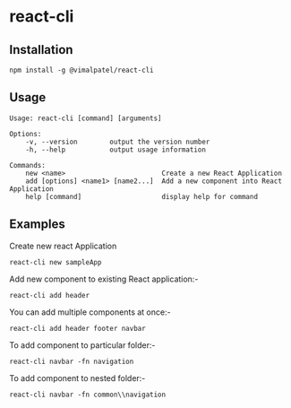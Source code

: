 react-cli
=========

## Installation

    npm install -g @vimalpatel/react-cli

## Usage

    Usage: react-cli [command] [arguments]

    Options:
        -v, --version        output the version number
        -h, --help           output usage information

    Commands:
        new <name>                        Create a new React Application
        add [options] <name1> [name2...]  Add a new component into React Application
        help [command]                    display help for command

## Examples

Create new react Application

    react-cli new sampleApp


Add new component to existing React application:-

    react-cli add header

You can add multiple components at once:-

    react-cli add header footer navbar

To add component to particular folder:-

    react-cli navbar -fn navigation    

To add component to nested folder:-

    react-cli navbar -fn common\\navigation